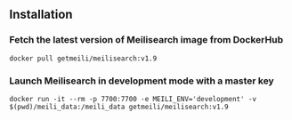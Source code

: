 ## Installation
### Fetch the latest version of Meilisearch image from DockerHub
```
docker pull getmeili/meilisearch:v1.9
```

### Launch Meilisearch in development mode with a master key
```
docker run -it --rm -p 7700:7700 -e MEILI_ENV='development' -v $(pwd)/meili_data:/meili_data getmeili/meilisearch:v1.9

```
